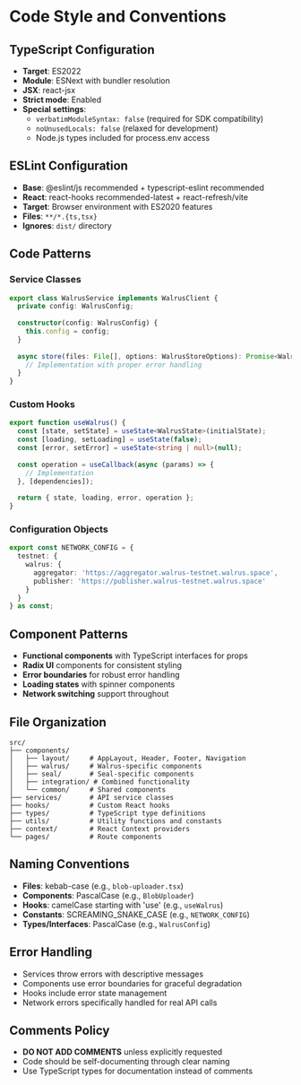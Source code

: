 # Code Style and Conventions

## TypeScript Configuration
- **Target**: ES2022
- **Module**: ESNext with bundler resolution
- **JSX**: react-jsx
- **Strict mode**: Enabled
- **Special settings**:
  - `verbatimModuleSyntax: false` (required for SDK compatibility)
  - `noUnusedLocals: false` (relaxed for development)
  - Node.js types included for process.env access

## ESLint Configuration
- **Base**: @eslint/js recommended + typescript-eslint recommended
- **React**: react-hooks recommended-latest + react-refresh/vite
- **Target**: Browser environment with ES2020 features
- **Files**: `**/*.{ts,tsx}`
- **Ignores**: `dist/` directory

## Code Patterns

### Service Classes
```typescript
export class WalrusService implements WalrusClient {
  private config: WalrusConfig;
  
  constructor(config: WalrusConfig) {
    this.config = config;
  }
  
  async store(files: File[], options: WalrusStoreOptions): Promise<WalrusStoreResult> {
    // Implementation with proper error handling
  }
}
```

### Custom Hooks
```typescript
export function useWalrus() {
  const [state, setState] = useState<WalrusState>(initialState);
  const [loading, setLoading] = useState(false);
  const [error, setError] = useState<string | null>(null);
  
  const operation = useCallback(async (params) => {
    // Implementation
  }, [dependencies]);
  
  return { state, loading, error, operation };
}
```

### Configuration Objects
```typescript
export const NETWORK_CONFIG = {
  testnet: {
    walrus: {
      aggregator: 'https://aggregator.walrus-testnet.walrus.space',
      publisher: 'https://publisher.walrus-testnet.walrus.space'
    }
  }
} as const;
```

## Component Patterns
- **Functional components** with TypeScript interfaces for props
- **Radix UI** components for consistent styling
- **Error boundaries** for robust error handling
- **Loading states** with spinner components
- **Network switching** support throughout

## File Organization
```
src/
├── components/
│   ├── layout/     # AppLayout, Header, Footer, Navigation
│   ├── walrus/     # Walrus-specific components
│   ├── seal/       # Seal-specific components
│   ├── integration/ # Combined functionality
│   └── common/     # Shared components
├── services/       # API service classes
├── hooks/          # Custom React hooks
├── types/          # TypeScript type definitions
├── utils/          # Utility functions and constants
├── context/        # React Context providers
└── pages/          # Route components
```

## Naming Conventions
- **Files**: kebab-case (e.g., `blob-uploader.tsx`)
- **Components**: PascalCase (e.g., `BlobUploader`)
- **Hooks**: camelCase starting with 'use' (e.g., `useWalrus`)
- **Constants**: SCREAMING_SNAKE_CASE (e.g., `NETWORK_CONFIG`)
- **Types/Interfaces**: PascalCase (e.g., `WalrusConfig`)

## Error Handling
- Services throw errors with descriptive messages
- Components use error boundaries for graceful degradation
- Hooks include error state management
- Network errors specifically handled for real API calls

## Comments Policy
- **DO NOT ADD COMMENTS** unless explicitly requested
- Code should be self-documenting through clear naming
- Use TypeScript types for documentation instead of comments